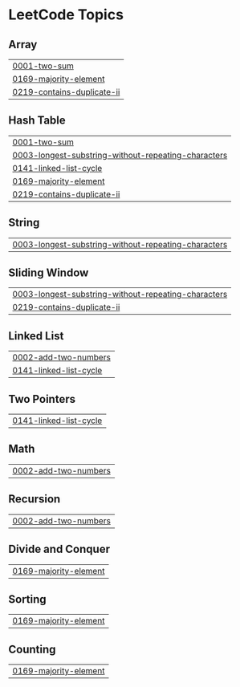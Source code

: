 

<!---LeetCode Topics Start-->
# LeetCode Topics
## Array
|  |
| ------- |
| [0001-two-sum](https://github.com/dileepkumarmr/LeetCode/tree/master/0001-two-sum) |
| [0169-majority-element](https://github.com/dileepkumarmr/LeetCode/tree/master/0169-majority-element) |
| [0219-contains-duplicate-ii](https://github.com/dileepkumarmr/LeetCode/tree/master/0219-contains-duplicate-ii) |
## Hash Table
|  |
| ------- |
| [0001-two-sum](https://github.com/dileepkumarmr/LeetCode/tree/master/0001-two-sum) |
| [0003-longest-substring-without-repeating-characters](https://github.com/dileepkumarmr/LeetCode/tree/master/0003-longest-substring-without-repeating-characters) |
| [0141-linked-list-cycle](https://github.com/dileepkumarmr/LeetCode/tree/master/0141-linked-list-cycle) |
| [0169-majority-element](https://github.com/dileepkumarmr/LeetCode/tree/master/0169-majority-element) |
| [0219-contains-duplicate-ii](https://github.com/dileepkumarmr/LeetCode/tree/master/0219-contains-duplicate-ii) |
## String
|  |
| ------- |
| [0003-longest-substring-without-repeating-characters](https://github.com/dileepkumarmr/LeetCode/tree/master/0003-longest-substring-without-repeating-characters) |
## Sliding Window
|  |
| ------- |
| [0003-longest-substring-without-repeating-characters](https://github.com/dileepkumarmr/LeetCode/tree/master/0003-longest-substring-without-repeating-characters) |
| [0219-contains-duplicate-ii](https://github.com/dileepkumarmr/LeetCode/tree/master/0219-contains-duplicate-ii) |
## Linked List
|  |
| ------- |
| [0002-add-two-numbers](https://github.com/dileepkumarmr/LeetCode/tree/master/0002-add-two-numbers) |
| [0141-linked-list-cycle](https://github.com/dileepkumarmr/LeetCode/tree/master/0141-linked-list-cycle) |
## Two Pointers
|  |
| ------- |
| [0141-linked-list-cycle](https://github.com/dileepkumarmr/LeetCode/tree/master/0141-linked-list-cycle) |
## Math
|  |
| ------- |
| [0002-add-two-numbers](https://github.com/dileepkumarmr/LeetCode/tree/master/0002-add-two-numbers) |
## Recursion
|  |
| ------- |
| [0002-add-two-numbers](https://github.com/dileepkumarmr/LeetCode/tree/master/0002-add-two-numbers) |
## Divide and Conquer
|  |
| ------- |
| [0169-majority-element](https://github.com/dileepkumarmr/LeetCode/tree/master/0169-majority-element) |
## Sorting
|  |
| ------- |
| [0169-majority-element](https://github.com/dileepkumarmr/LeetCode/tree/master/0169-majority-element) |
## Counting
|  |
| ------- |
| [0169-majority-element](https://github.com/dileepkumarmr/LeetCode/tree/master/0169-majority-element) |
<!---LeetCode Topics End-->